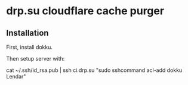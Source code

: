 # drp.su cloudflare cache purger

## Installation

First, install dokku.

Then setup server with:

cat ~/.ssh/id_rsa.pub | ssh ci.drp.su "sudo sshcommand acl-add dokku Lendar"
